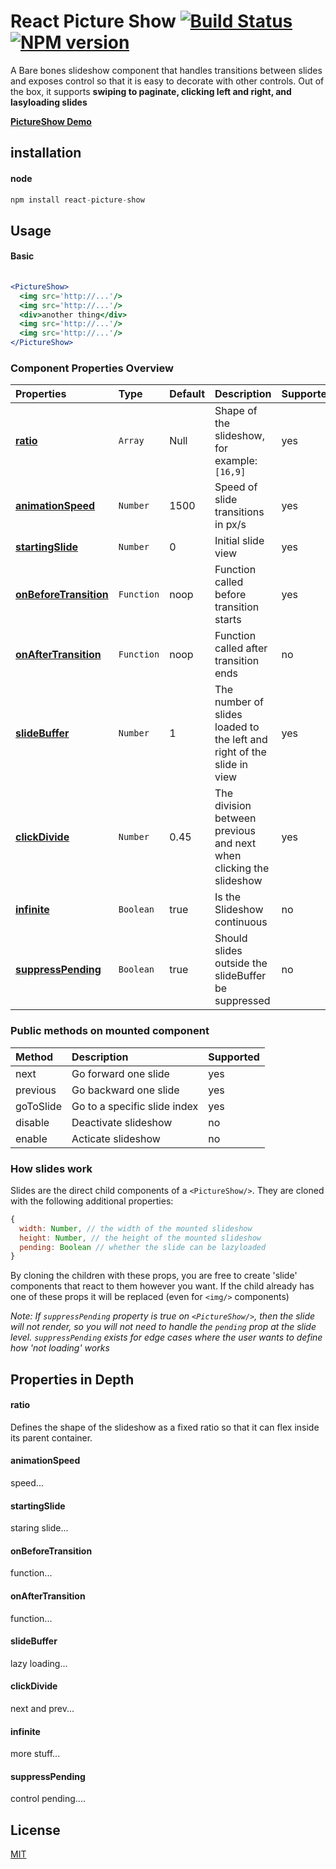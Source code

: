 # React Picture Show [![Build Status](https://secure.travis-ci.org/skiano/react-picture-show.png)](http://travis-ci.org/skiano/react-picture-show) [![NPM version](https://badge.fury.io/js/react-picture-show.svg)](http://badge.fury.io/js/react-picture-show)

A Bare bones slideshow component that handles transitions between slides and exposes control so that it is easy to decorate with other controls. Out of the box, it supports **swiping to paginate, clicking left and right, and lasyloading slides**

**[PictureShow Demo](http://areusjs.github.io/react-picture-show/)**

## installation

#### node

``` jsx
npm install react-picture-show
```

## Usage

#### Basic

```jsx
  
<PictureShow>
  <img src='http://...'/>
  <img src='http://...'/>
  <div>another thing</div>
  <img src='http://...'/>
  <img src='http://...'/>
</PictureShow>

```

### Component Properties Overview

Properties | Type | Default | Description | Supported 
:--------- | :--- | :------ | :---------- | :-------- 
**[ratio](#ratio)** | ```Array``` | Null | Shape of the slideshow, for example: `[16,9]` | yes 
**[animationSpeed](#animationspeed)** | ```Number``` | 1500 | Speed of slide transitions in px/s | yes
**[startingSlide](#startingslide)** | ```Number``` | 0 | Initial slide view | yes
**[onBeforeTransition](#onbeforetransition)** | ```Function``` | noop | Function called before transition starts | yes
**[onAfterTransition](#onaftertransition)** | ```Function``` | noop | Function called after transition ends | no
**[slideBuffer](#slidebuffer)** | ```Number``` | 1 | The number of slides loaded to the left and right of the slide in view | yes
**[clickDivide](#clickdivide)** | ```Number``` | 0.45 | The division between previous and next when clicking the slideshow | yes 
**[infinite](#infinite)** | ```Boolean``` | true | Is the Slideshow continuous | no
**[suppressPending](#suppresspending)** | ```Boolean``` | true | Should slides outside the slideBuffer be suppressed  | no

### Public methods on mounted component

Method | Description | Supported 
:----- | :---------- | :--------
next | Go forward one slide | yes
previous | Go backward one slide | yes 
goToSlide | Go to a specific slide index | yes
disable | Deactivate slideshow | no
enable | Acticate slideshow | no

### How slides work

Slides are the direct child components of a ``<PictureShow/>``. They are cloned with the following additional properties:

```jsx
{
  width: Number, // the width of the mounted slideshow
  height: Number, // the height of the mounted slideshow
  pending: Boolean // whether the slide can be lazyloaded
}
```
By cloning the children with these props, you are free to create 'slide' components that react to them however you want. If the child already has one of these props it will be replaced (even for ```<img/>``` components)

_Note: If ```suppressPending``` property is true on ```<PictureShow/>```, then the slide will not render, so you will not need to handle the ```pending``` prop at the slide level. ```suppressPending``` exists for edge cases where the user wants to define how 'not loading' works_

## Properties in Depth

#### ratio

Defines the shape of the slideshow as a fixed ratio so that it can flex inside its parent container.

#### animationSpeed

speed...

#### startingSlide

staring slide...

#### onBeforeTransition

function...

#### onAfterTransition 

function...

#### slideBuffer

lazy loading...

#### clickDivide

next and prev...

#### infinite

more stuff...

#### suppressPending

control pending....

## License

[MIT](/LICENSE)
